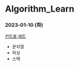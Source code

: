 # Algorithm_Learn
### 2023-01-10 (화)
[컨트롤 제트](https://school.programmers.co.kr/learn/courses/30/lessons/120853)
- 문자열
- 파싱
- 스택
